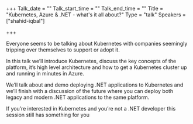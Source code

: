 +++
Talk_date = ""
Talk_start_time = ""
Talk_end_time = ""
Title = "Kubernetes, Azure & .NET - what's it all about?"
Type = "talk"
Speakers = ["shahid-iqbal"]

+++

Everyone seems to be talking about Kubernetes with companies seemingly tripping over themselves to support or adopt it.

In this talk we’ll introduce Kubernetes, discuss the key concepts of the platform, it’s high level architecture and how to get a Kubernetes cluster up and running in minutes in Azure.

We’ll talk about and demo deploying .NET applications to Kubernetes and we’ll finish with a discussion of the future where you can deploy both legacy and modern .NET applications to the same platform.

If you’re interested in Kubernetes and you’re not a .NET developer this session still has something for you